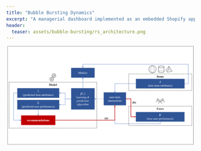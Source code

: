 ```yaml
---
title: "Bubble Bursting Dynamics"
excerpt: "A managerial dashboard implemented as an embedded Shopify application with advanced administrative functionalities."
header:
  teaser: assets/bubble-bursting/rs_architecture.png
---
```


![Architecture overview.](https://raw.githubusercontent.com/madisonthantu/about_mgt/gh-pages/assets/bubble-bursting/rs_architecture.png)